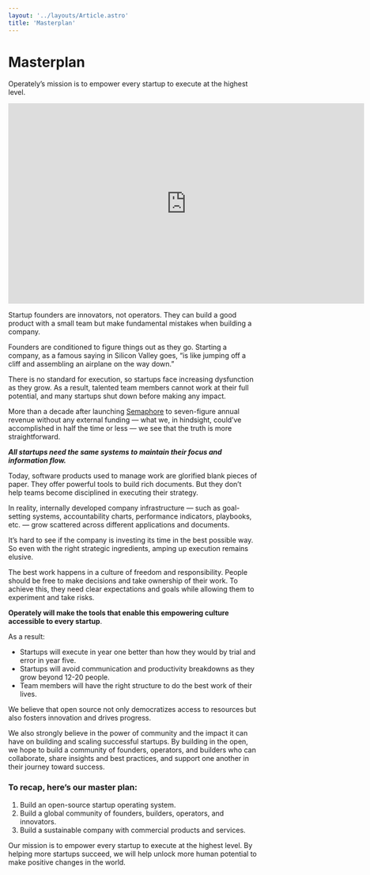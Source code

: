 ```yaml
---
layout: '../layouts/Article.astro'
title: 'Masterplan'
---
```


# Masterplan

<p class="lead">Operately’s mission is to empower every startup to execute at the highest level.</p>

<iframe width="720" height="405" src="https://www.youtube.com/embed/Xki56c55w38?si=mFb28KmcIIPNDiXh&amp;controls=0" title="YouTube video player" frameborder="0" allow="accelerometer; autoplay; clipboard-write; encrypted-media; gyroscope; picture-in-picture; web-share" referrerpolicy="strict-origin-when-cross-origin" allowfullscreen></iframe>

Startup founders are innovators, not operators. They can build a good product with a small team but make fundamental mistakes when building a company.

Founders are conditioned to figure things out as they go. Starting a company, as a famous saying in Silicon Valley goes, “is like jumping off a cliff and assembling an airplane on the way down.”

There is no standard for execution, so startups face increasing dysfunction as they grow. As a result, talented team members cannot work at their full potential, and many startups shut down before making any impact.

More than a decade after launching [Semaphore](https://semaphoreci.com) to seven-figure annual revenue without any external funding — what we, in hindsight, could’ve accomplished in half the time or less — we see that the truth is more straightforward.

_**All startups need the same systems to maintain their focus and information flow.**_

Today, software products used to manage work are glorified blank pieces of paper. They offer powerful tools to build rich documents. But they don’t help teams become disciplined in executing their strategy.

In reality, internally developed company infrastructure — such as goal-setting systems, accountability charts, performance indicators, playbooks, etc. — grow scattered across different applications and documents.

It’s hard to see if the company is investing its time in the best possible way. So even with the right strategic ingredients, amping up execution remains elusive.

The best work happens in a culture of freedom and responsibility. People should be free to make decisions and take ownership of their work. To achieve this, they need clear expectations and goals while allowing them to experiment and take risks.

**Operately will make the tools that enable this empowering culture accessible to every startup**.

As a result:

- Startups will execute in year one better than how they would by trial and error in year five.
- Startups will avoid communication and productivity breakdowns as they grow beyond 12-20 people.
- Team members will have the right structure to do the best work of their lives.

We believe that open source not only democratizes access to resources but also fosters innovation and drives progress.

We also strongly believe in the power of community and the impact it can have on building and scaling successful startups. By building in the open, we hope to build a community of founders, operators, and builders who can collaborate, share insights and best practices, and support one another in their journey toward success.

### To recap, here’s our master plan:

1. Build an open-source startup operating system.
2. Build a global community of founders, builders, operators, and innovators.
3. Build a sustainable company with commercial products and services.

Our mission is to empower every startup to execute at the highest level. By helping more startups succeed, we will help unlock more human potential to make positive changes in the world.
